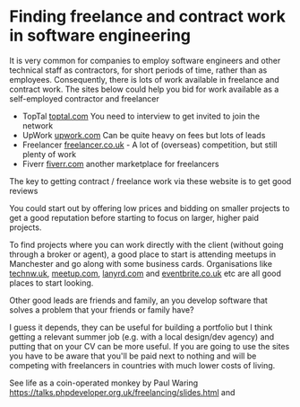  # Finding freelance and contract work in software engineering

It is very common for companies to employ software engineers and other technical staff as contractors, for short periods of time, rather than as employees. Consequently, there is lots of work available in freelance and contract work. The sites below could help you bid for work available as a self-employed contractor and freelancer

* TopTal [toptal.com](https://www.toptal.com) You need to interview to get invited to join the network
* UpWork [upwork.com](https://www.upwork.com) Can be quite heavy on fees but lots of leads
* Freelancer [freelancer.co.uk](https://www.freelancer.co.uk) - A lot of (overseas) competition, but still plenty of work
* Fiverr [fiverr.com](https://www.fiverr.com) another marketplace for freelancers

The key to getting contract / freelance work via these website is to get good reviews

You could start out by offering low prices and bidding on smaller projects to get a good reputation before starting to focus on larger, higher paid projects.

To find projects where you can work directly with the client (without going through a broker or agent), a good place to start is attending meetups in Manchester and go along with some business cards. Organisations like [technw.uk](http://technw.uk), [meetup.com](http://www.meetup.com), [lanyrd.com](http://lanyrd.com) and [eventbrite.co.uk](http://www.eventbrite.co.uk) etc are all good places to start looking.

Other good leads are friends and family, an you develop software that solves a problem that your friends or family have?

I guess it depends, they can be useful for building a portfolio but I think getting a relevant summer job (e.g. with a local design/dev agency) and putting that on your CV can be more useful. If you are going to use the sites you have to be aware that you'll be paid next to nothing and will be competing with freelancers in countries with much lower costs of living.

See life as a coin-operated monkey by Paul Waring
https://talks.phpdeveloper.org.uk/freelancing/slides.html
and
